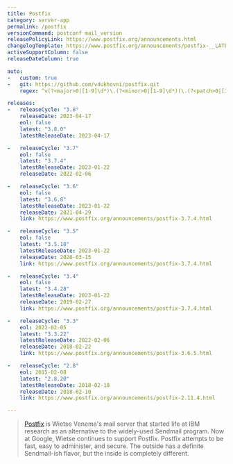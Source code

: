 ```yaml
---
title: Postfix
category: server-app
permalink: /postfix
versionCommand: postconf mail_version
releasePolicyLink: https://www.postfix.org/announcements.html
changelogTemplate: https://www.postfix.org/announcements/postfix-__LATEST__.html
activeSupportColumn: false
releaseDateColumn: true

auto:
-   custom: true
-   git: https://github.com/vdukhovni/postfix.git
    regex: ^v(?<major>0|[1-9]\d*)\.(?<minor>0|[1-9]\d*)(\.(?<patch>0|[1-9]\d*))?$

releases:
-   releaseCycle: "3.8"
    releaseDate: 2023-04-17
    eol: false
    latest: "3.8.0"
    latestReleaseDate: 2023-04-17

-   releaseCycle: "3.7"
    eol: false
    latest: "3.7.4"
    latestReleaseDate: 2023-01-22
    releaseDate: 2022-02-06

-   releaseCycle: "3.6"
    eol: false
    latest: "3.6.8"
    latestReleaseDate: 2023-01-22
    releaseDate: 2021-04-29
    link: https://www.postfix.org/announcements/postfix-3.7.4.html

-   releaseCycle: "3.5"
    eol: false
    latest: "3.5.18"
    latestReleaseDate: 2023-01-22
    releaseDate: 2020-03-15
    link: https://www.postfix.org/announcements/postfix-3.7.4.html

-   releaseCycle: "3.4"
    eol: false
    latest: "3.4.28"
    latestReleaseDate: 2023-01-22
    releaseDate: 2019-02-27
    link: https://www.postfix.org/announcements/postfix-3.7.4.html

-   releaseCycle: "3.3"
    eol: 2022-02-05
    latest: "3.3.22"
    latestReleaseDate: 2022-02-06
    releaseDate: 2018-02-22
    link: https://www.postfix.org/announcements/postfix-3.6.5.html

-   releaseCycle: "2.8"
    eol: 2015-02-08
    latest: "2.8.20"
    latestReleaseDate: 2018-02-10
    releaseDate: 2018-02-10
    link: https://www.postfix.org/announcements/postfix-2.11.4.html

---
```


>[Postfix](https://www.postfix.org/) is Wietse Venema's mail server that started life at IBM
> research as an alternative to the widely-used Sendmail program. Now at Google, Wietse continues to
> support Postfix. Postfix attempts to be fast, easy to administer, and secure. The outside has a
> definite Sendmail-ish flavor, but the inside is completely different.
